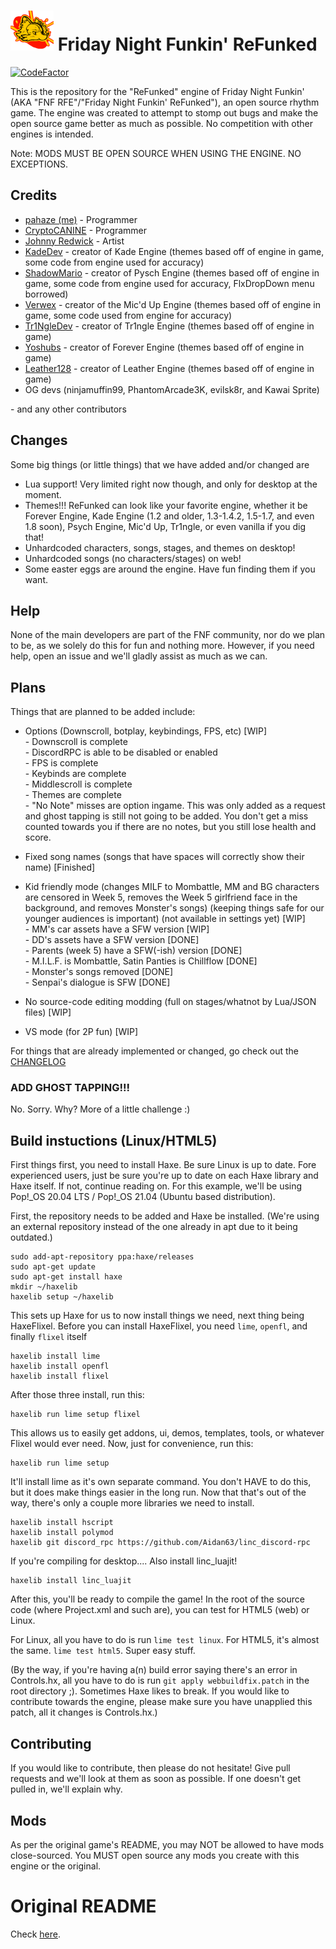 # ![RFE logo](art/icon64.png) Friday Night Funkin' ReFunked

[![CodeFactor](https://www.codefactor.io/repository/github/pahaze/refunked/badge/master)](https://www.codefactor.io/repository/github/pahaze/refunked/overview/master) 

This is the repository for the "ReFunked" engine of Friday Night Funkin' (AKA "FNF RFE"/"Friday Night Funkin' ReFunked"), an open source rhythm game. The engine was created to attempt to stomp out bugs and make the open source game better as much as possible. No competition with other engines is intended.

Note: MODS MUST BE OPEN SOURCE WHEN USING THE ENGINE. NO EXCEPTIONS. 

## Credits

- [pahaze (me)](https://github.com/pahaze) - Programmer
- [CryptoCANINE](https://github.com/CryptoCANINE) - Programmer
- [Johnny Redwick](https://github.com/JohnnyRedwick) - Artist
- [KadeDev](https://github.com/KadeDev) - creator of Kade Engine (themes based off of engine in game, some code from engine used for accuracy)
- [ShadowMario](https://github.com/ShadowMario) - creator of Pysch Engine (themes based off of engine in game, some code from engine used for accuracy, FlxDropDown menu borrowed)
- [Verwex](https://github.com/Verwex) - creator of the Mic'd Up Engine (themes based off of engine in game, some code used from engine for accuracy)
- [Tr1NgleDev](https://github.com/Tr1NgleDev) - creator of Tr1ngle Engine (themes based off of engine in game)
- [Yoshubs](https://github.com/Yoshubs) - creator of Forever Engine (themes based off of engine in game)
- [Leather128](https://github.com/Leather128) - creator of Leather Engine (themes based off of engine in game)
- OG devs (ninjamuffin99, PhantomArcade3K, evilsk8r, and Kawai Sprite)

\- and any other contributors

## Changes

Some big things (or little things) that we have added and/or changed are

 - Lua support! Very limited right now though, and only for desktop at the moment.
 - Themes!!! ReFunked can look like your favorite engine, whether it be Forever Engine, Kade Engine (1.2 and older, 1.3-1.4.2, 1.5-1.7, and even 1.8 soon), Psych Engine, Mic'd Up, Tr1ngle, or even vanilla if you dig that! 
 - Unhardcoded characters, songs, stages, and themes on desktop!
 - Unhardcoded songs (no characters/stages) on web!
 - Some easter eggs are around the engine. Have fun finding them if you want.

## Help

None of the main developers are part of the FNF community, nor do we plan to be, as we solely do this for fun and nothing more. However, if you need help, open an issue and we'll gladly assist as much as we can.

## Plans

Things that are planned to be added include:

 * Options (Downscroll, botplay, keybindings, FPS, etc) [WIP]\
  \- Downscroll is complete\
  \- DiscordRPC is able to be disabled or enabled\
  \- FPS is complete\
  \- Keybinds are complete\
  \- Middlescroll is complete\
  \- Themes are complete\
  \- "No Note" misses are option ingame. This was only added as a request and ghost tapping is still not going to be added. You don't get a miss counted towards you if there are no notes, but you still lose health and score.

 * Fixed song names (songs that have spaces will correctly show their name) [Finished]
 
 * Kid friendly mode (changes MILF to Mombattle, MM and BG characters are censored in Week 5, removes the Week 5 girlfriend face in the background, and removes Monster's songs) (keeping things safe for our younger audiences is important) (not available in settings yet) [WIP]\
  \- MM's car assets have a SFW version [WIP]\
  \- DD's assets have a SFW version [DONE]\
  \- Parents (week 5) have a SFW(-ish) version [DONE]\
  \- M.I.L.F. is Mombattle, Satin Panties is Chillflow [DONE]\
  \- Monster's songs removed [DONE]\
  \- Senpai's dialogue is SFW [DONE]
 
 * No source-code editing modding (full on stages/whatnot by Lua/JSON files) [WIP]
 
 * VS mode (for 2P fun) [WIP]

For things that are already implemented or changed, go check out the [CHANGELOG](https://github.com/pahaze/refunked/blob/master/CHANGELOG.md)

### ADD GHOST TAPPING!!!

No. Sorry. Why? More of a little challenge :)

## Build instuctions (Linux/HTML5)

First things first, you need to install Haxe. Be sure Linux is up to date. Fore experienced users, just be sure you're up to date on each Haxe library and Haxe itself. If not, continue reading on. For this example, we'll be using Pop!_OS 20.04 LTS / Pop!_OS 21.04 (Ubuntu based distribution). 

First, the repository needs to be added and Haxe be installed. (We're using an external repository instead of the one already in apt due to it being outdated.)

```
sudo add-apt-repository ppa:haxe/releases
sudo apt-get update
sudo apt-get install haxe
mkdir ~/haxelib
haxelib setup ~/haxelib
```

This sets up Haxe for us to now install things we need, next thing being HaxeFlixel. Before you can install HaxeFlixel, you need `lime`, `openfl`, and finally `flixel` itself

```
haxelib install lime
haxelib install openfl
haxelib install flixel
```

After those three install, run this:

```
haxelib run lime setup flixel
```

This allows us to easily get addons, ui, demos, templates, tools, or whatever Flixel would ever need. Now, just for convenience, run this:

```
haxelib run lime setup
```

It'll install lime as it's own separate command. You don't HAVE to do this, but it does make things easier in the long run. Now that that's out of the way, there's only a couple more libraries we need to install.

```
haxelib install hscript
haxelib install polymod
haxelib git discord_rpc https://github.com/Aidan63/linc_discord-rpc
```

If you're compiling for desktop.... Also install linc_luajit!

```
haxelib install linc_luajit
```

After this, you'll be ready to compile the game! In the root of the source code (where Project.xml and such are), you can test for HTML5 (web) or Linux.

For Linux, all you have to do is run `lime test linux`. For HTML5, it's almost the same. `lime test html5`. Super easy stuff.

(By the way, if you're having a(n) build error saying there's an error in Controls.hx, all you have to do is run `git apply webbuildfix.patch` in the root directory ;). Sometimes Haxe likes to break. If you would like to contribute towards the engine, please make sure you have unapplied this patch, all it changes is Controls.hx.)

## Contributing

If you would like to contribute, then please do not hesitate! Give pull requests and we'll look at them as soon as possible. If one doesn't get pulled in, we'll explain why.

## Mods

As per the original game's README, you may NOT be allowed to have mods close-sourced. You MUST open source any mods you create with this engine or the original.

# Original README

Check [here](OGREADME.md). 
